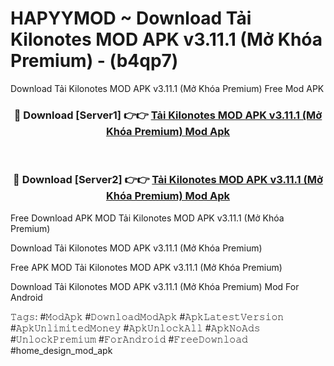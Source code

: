 # HAPYYMOD ~ Download Tải Kilonotes MOD APK v3.11.1 (Mở Khóa Premium) - (b4qp7)
Download Tải Kilonotes MOD APK v3.11.1 (Mở Khóa Premium) Free Mod APK

<div align="center">
<h3>🔴 Download [Server1] 👉👉 <a href="https://apk-comot.site?title=Tải_Kilonotes_MOD_APK_v3.11.1_(Mở_Khóa_Premium)">Tải Kilonotes MOD APK v3.11.1 (Mở Khóa Premium) Mod Apk</a></h3><br>

<h3>🔴 Download [Server2] 👉👉 <a href="https://apk-comot.site?title=Tải_Kilonotes_MOD_APK_v3.11.1_(Mở_Khóa_Premium)">Tải Kilonotes MOD APK v3.11.1 (Mở Khóa Premium) Mod Apk</a></h3>
</div>


Free Download APK MOD Tải Kilonotes MOD APK v3.11.1 (Mở Khóa Premium)

Download Tải Kilonotes MOD APK v3.11.1 (Mở Khóa Premium) 

Free APK MOD Tải Kilonotes MOD APK v3.11.1 (Mở Khóa Premium) 

Download Tải Kilonotes MOD APK v3.11.1 (Mở Khóa Premium) Mod For Android

𝚃𝚊𝚐𝚜: #𝙼𝚘𝚍𝙰𝚙𝚔 #𝙳𝚘𝚠𝚗𝚕𝚘𝚊𝚍𝙼𝚘𝚍𝙰𝚙𝚔 #𝙰𝚙𝚔𝙻𝚊𝚝𝚎𝚜𝚝𝚅𝚎𝚛𝚜𝚒𝚘𝚗 #𝙰𝚙𝚔𝚄𝚗𝚕𝚒𝚖𝚒𝚝𝚎𝚍𝙼𝚘𝚗𝚎𝚢 #𝙰𝚙𝚔𝚄𝚗𝚕𝚘𝚌𝚔𝙰𝚕𝚕 #𝙰𝚙𝚔𝙽𝚘𝙰𝚍𝚜 #𝚄𝚗𝚕𝚘𝚌𝚔𝙿𝚛𝚎𝚖𝚒𝚞𝚖 #𝙵𝚘𝚛𝙰𝚗𝚍𝚛𝚘𝚒𝚍 #𝙵𝚛𝚎𝚎𝙳𝚘𝚠𝚗𝚕𝚘𝚊𝚍 #home_design_mod_apk
